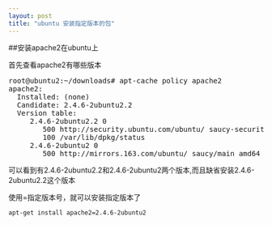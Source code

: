 ```yaml
---
layout: post
title: "ubuntu 安装指定版本的包"
---
```


##安装apache2在ubuntu上

首先查看apache2有哪些版本

<pre>
root@ubuntu2:~/downloads# apt-cache policy apache2
apache2:
  Installed: (none)
  Candidate: 2.4.6-2ubuntu2.2
  Version table:
     2.4.6-2ubuntu2.2 0
        500 http://security.ubuntu.com/ubuntu/ saucy-security/main amd64 Packages
        100 /var/lib/dpkg/status
     2.4.6-2ubuntu2 0
        500 http://mirrors.163.com/ubuntu/ saucy/main amd64 Packages
</pre>
可以看到有2.4.6-2ubuntu2.2和2.4.6-2ubuntu2两个版本,而且缺省安装2.4.6-2ubuntu2.2这个版本

使用=指定版本号，就可以安装指定版本了

	apt-get install apache2=2.4.6-2ubuntu2


